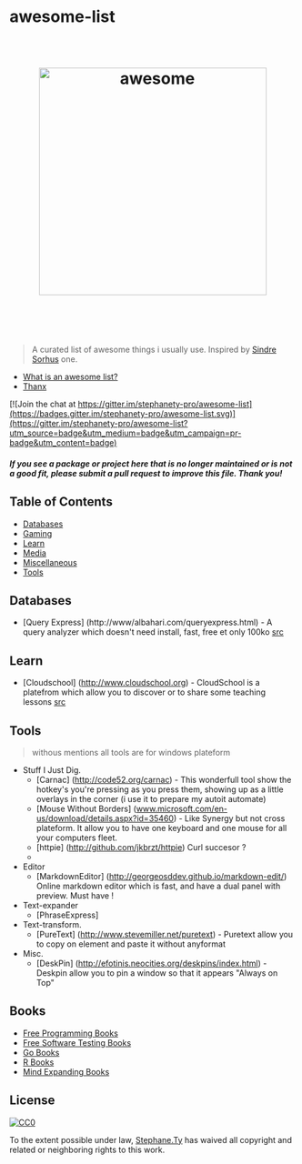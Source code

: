 # awesome-list
<h1 align="center">
	<br>
	<img width="400" src="https://cdn.rawgit.com/sindresorhus/awesome/master/media/logo.svg" alt="awesome">
	<br>
	<br>
	<br>
</h1>

> A curated list of awesome things i usually use. Inspired by [Sindre Sorhus](https://github.com/sindresorhus/awesome) one.

- [What is an awesome list?](awesome.md)
- [Thanx](thanx.md)

[![Join the chat at https://gitter.im/stephanety-pro/awesome-list](https://badges.gitter.im/stephanety-pro/awesome-list.svg)](https://gitter.im/stephanety-pro/awesome-list?utm_source=badge&utm_medium=badge&utm_campaign=pr-badge&utm_content=badge)

#### *If you see a package or project here that is no longer maintained or is not a good fit, please submit a pull request to improve this file. Thank you!*


## Table of Contents



- [Databases](#databases)
- [Gaming](#gaming)
- [Learn](#learn)
- [Media](#media)
- [Miscellaneous](#miscellaneous)
- [Tools](#tools)


## Databases
- [Query Express] (http://www/albahari.com/queryexpress.html) - A query analyzer which doesn't need install, fast, free et only 100ko [src](http://www.hanselman.com/blog/ScottHanselmans2014UltimateDeveloperAndPowerUsersToolListForWindows.aspx)

## Learn
- [Cloudschool] (http://www.cloudschool.org) - CloudSchool is a platefrom which allow you to discover or to share some teaching lessons [src](http://korben.info/cloudschool-creer-proposer-cours-ligne.html)

## Tools 
> withous mentions all tools are for windows plateform

- Stuff I Just Dig.
	- [Carnac] (http://code52.org/carnac) - This wonderfull tool show the hotkey's you're pressing as you press them, showing up as a little overlays in the corner (i use it to prepare my autoit automate)
	- [Mouse Without Borders] (www.microsoft.com/en-us/download/details.aspx?id=35460) - Like Synergy but not cross plateform. It allow you to have one keyboard and one mouse for all your computers fleet.
	- [httpie] (http://github.com/jkbrzt/httpie) Curl succesor ?
	- 
- Editor
	- [MarkdownEditor] (http://georgeosddev.github.io/markdown-edit/) Online markdown editor which is fast, and have a dual panel with preview. Must have !
- Text-expander
	- [PhraseExpress] 
- Text-transform.
	-  [PureText] (http://www.stevemiller.net/puretext) - Puretext allow you to copy on element and paste it without anyformat 
- Misc.
 	- [DeskPin] (http://efotinis.neocities.org/deskpins/index.html) - Deskpin allow you to pin a window so that it appears "Always on Top"

## Books

- [Free Programming Books](https://github.com/vhf/free-programming-books)
- [Free Software Testing Books](https://github.com/ligurio/free-software-testing-books/blob/master/free-software-testing-books.md)
- [Go Books](https://github.com/dariubs/GoBooks)
- [R Books](https://github.com/RomanTsegelskyi/rbooks)
- [Mind Expanding Books](https://github.com/hackerkid/Mind-Expanding-Books)


## License

[![CC0](http://mirrors.creativecommons.org/presskit/buttons/88x31/svg/cc-zero.svg)](https://creativecommons.org/publicdomain/zero/1.0/)

To the extent possible under law, [Stephane.Ty](http://torchy.me) has waived all copyright and related or neighboring rights to this work.
